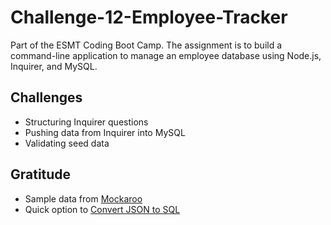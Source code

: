 # Challenge-12-Employee-Tracker
Part of the ESMT Coding Boot Camp. The assignment is to build a command-line application to manage an employee database using Node.js, Inquirer, and MySQL.

## Challenges
* Structuring Inquirer questions  
* Pushing data from Inquirer into MySQL
* Validating seed data

## Gratitude
* Sample data from [Mockaroo](https://www.mockaroo.com/)
* Quick option to [Convert JSON to SQL](https://www.convertjson.com/json-to-sql.htm)
